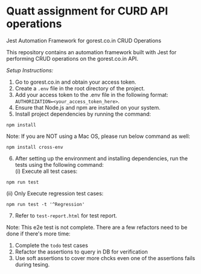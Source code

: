 # Quatt assignment for CURD API operations

Jest Automation Framework for gorest.co.in CRUD Operations

This repository contains an automation framework built with Jest for performing CRUD operations on the gorest.co.in API.

*Setup Instructions:*

1. Go to gorest.co.in and obtain your access token.
2. Create a `.env` file in the root directory of the project.
3. Add your access token to the .env file in the following format: `AUTHORIZATION=<your_access_token_here>`.
4. Ensure that Node.js and npm are installed on your system.
5. Install project dependencies by running the command:

```
npm install
```

Note: If you are NOT using a Mac OS, please run below command as well:
```
npm install cross-env
```

6. After setting up the environment and installing dependencies, run the tests using the following command: \
(i) Execute all test cases:
```
npm run test
```
(ii) Only Execute regression test cases:
```
npm run test -t '^Regression'
```
7. Refer to `test-report.html` for test report.

Note:
This e2e test is not complete. There are a few refactors need to be done if there's more time:
1. Complete the `todo` test cases
2. Refactor the assertions to query in DB for verification
3. Use soft assertions to cover more chcks even one of the assertions fails during tesing.